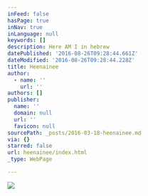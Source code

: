 ```yaml
---
inFeed: false
hasPage: true
inNav: true
inLanguage: null
keywords: []
description: Here AM I in hebrew
datePublished: '2016-08-26T09:28:44.661Z'
dateModified: '2016-08-26T09:28:44.228Z'
title: Heenainee
author:
  - name: ''
    url: ''
authors: []
publisher:
  name: ''
  domain: null
  url: ''
  favicon: null
sourcePath: _posts/2016-03-18-heenainee.md
via: {}
starred: false
url: heenainee/index.html
_type: WebPage

---
```

![](https://the-grid-user-content.s3-us-west-2.amazonaws.com/38986054-b6d2-4643-b566-f7c247f4a689.jpg)